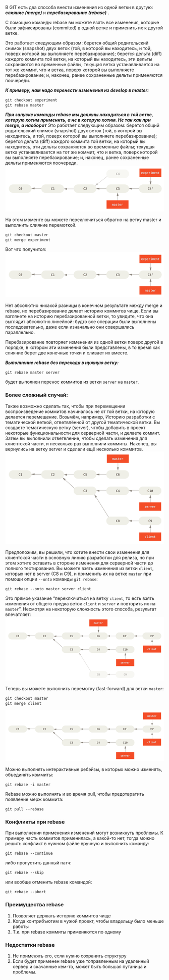 В GIT есть два способа внести изменения из одной ветки в другую: ***слияние (merge)***  и ***перебазирование (rebase)*** .

С помощью команды rebase вы можете взять все изменения, которые были зафиксированы (commited) в одной ветке и применить их к другой ветке.

Это работает следующим образом: берется общий родительский снимок (snapshot) двух веток (той, в которой вы находитесь, и той, поверх которой вы выполняете перебазирование); берется дельта (diff) каждого коммита той ветки, на который вы находитесь, эти дельты сохраняются во временные файлы; текущая ветка устанавливается на тот же коммит, что и ветка, поверх которой вы выполняете перебазирование; и, наконец, ранее сохраненные дельты применяются поочереди.

***К примеру, нам надо перенести изменения из develop в master:***
```
git checkout experiment
git rebase master
```
***При запуске команды rebase мы должны находиться в той ветке, которую хотим применить, а не в которую хотим. Не так как при merge, а наоборот***
Это работает следующим образом: берется общий родительский снимок (snapshot) двух веток (той, в которой вы находитесь, и той, поверх которой вы выполняете перебазирование); берется дельта (diff) каждого коммита той ветки, на который вы находитесь, эти дельты сохраняются во временные файлы; текущая ветка устанавливается на тот же коммит, что и ветка, поверх которой вы выполняете перебазирование; и, наконец, ранее сохраненные дельты применяются поочереди.
  ![rebase-1.png](pic/rebase-1.png)
  
 На этом моменте вы можете переключиться обратно на ветку master и выполнить слияние перемоткой.
 ```
 git checkout master
 git merge experiment
 ```
 Вот что получится:
 ![rebase-2.png](pic/rebase-2.png)
 
Нет абсолютно никакой разницы в конечном результате между merge и rebase, но перебазирование делает историю коммитов чище. Если вы взглянете на историю перебазированной ветки, то увидите, что она выглядит абсолютно линейной: будто все операции были выполнены последовательно, даже если изначально они совершались параллельно.

Перебазирование повторяет изменения из одной ветки поверх другой в порядке, в котором эти изменения были представлены, в то время как слияние берет две конечные точки и сливает их вместе.

***Выполнение rebase без перехода в нужную ветку:***
```
git rebase master server
```
будет выполнен перенос коммитов из ветки `server` на `master`.

### Более сложный случай:
Также возможно сделать так, чтобы при перемещении воспроизведение коммитов начиналось не от той ветки, на которую делается перемещение. Возьмём, например, Историю разработки с тематической веткой, ответвлённой от другой тематической ветки. Вы создаете тематическую ветку (server), чтобы добавить в проект некоторые функциональности для серверной части, и делаете коммит. Затем вы выполнили ответвление, чтобы сделать изменения для клиентской части, и несколько раз выполнили коммиты. Наконец, вы вернулись на ветку server и сделали ещё несколько коммитов.
![rebase-3.png](pic/rebase-3.png)

Предположим, вы решили, что хотите внести свои изменения для клиентской части в основную линию разработки для релиза, но при этом хотите оставить в стороне изменения для серверной части до полного тестирования. Вы можете взять изменения из ветки `client`, которых нет в server (C8 и C9), и применить их на ветке `master` при помощи опции `--onto` команды `git rebase`:
```
git rebase --onto master server client
```
Это прямое указание “переключиться на ветку `client`, то есть взять изменения от общего предка веток `client` и `server` и повторить их на `master`”. Несмотря на некоторую сложность этого способа, результат впечатляет:
![rebase-4.png](pic/rebase-4.png)

Теперь вы можете выполнить перемотку (fast-forward) для ветки `master`:
```
git checkout master
git merge client
```
![rebase-5.png](pic/rebase-5.png)

Можно выполнять интерактивные ребэйзы, в которых можно изменять, объединять коммиты:
```
git rebase -i master
```

Rebase можно выполнять и во время pull, чтобы предотвратить появление мерж коммита:
```
git pull --rebase
```

### Конфликты при rebase
При выполнении применения изменений могут возникнуть проблемы. К примеру часть коммитов применилась, а какой-то нет, тогда можно решить конфликт в нужном файле вручную и выполнить команду:
```
git rebase --continue
```
либо пропустить данный патч:
```
git rebase --skip
```
или вообще отменить rebase командой:
```
git rebase --abort
```

### Преимущества rebase
1. Позволяет держать историю коммитов чище
2. Когда контрибъютим в чужой проект, чтобы владельцу было меньше работы
3. Т.к. при rebase коммиты применяются по одному

### Недостатки rebase
1. Не применять его, если нужно сохранить структуру
2. Если будет применен rebase уже топравленным на удаленный сервер и скачанные кем-то, может быть большая путаница и проблемы.
